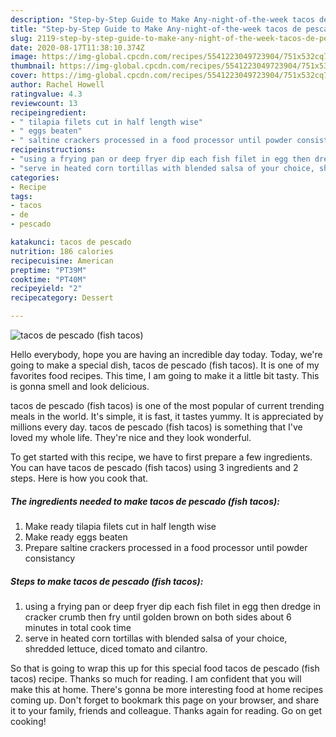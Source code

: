 ```yaml
---
description: "Step-by-Step Guide to Make Any-night-of-the-week tacos de pescado (fish tacos)"
title: "Step-by-Step Guide to Make Any-night-of-the-week tacos de pescado (fish tacos)"
slug: 2119-step-by-step-guide-to-make-any-night-of-the-week-tacos-de-pescado-fish-tacos
date: 2020-08-17T11:38:10.374Z
image: https://img-global.cpcdn.com/recipes/5541223049723904/751x532cq70/tacos-de-pescado-fish-tacos-recipe-main-photo.jpg
thumbnail: https://img-global.cpcdn.com/recipes/5541223049723904/751x532cq70/tacos-de-pescado-fish-tacos-recipe-main-photo.jpg
cover: https://img-global.cpcdn.com/recipes/5541223049723904/751x532cq70/tacos-de-pescado-fish-tacos-recipe-main-photo.jpg
author: Rachel Howell
ratingvalue: 4.3
reviewcount: 13
recipeingredient:
- " tilapia filets cut in half length wise"
- " eggs beaten"
- " saltine crackers processed in a food processor until powder consistancy"
recipeinstructions:
- "using a frying pan or deep fryer dip each fish filet in egg then dredge in cracker crumb then fry until golden brown on both sides about 6 minutes in total cook time"
- "serve in heated corn tortillas with blended salsa of your choice, shredded lettuce, diced tomato and cilantro."
categories:
- Recipe
tags:
- tacos
- de
- pescado

katakunci: tacos de pescado 
nutrition: 186 calories
recipecuisine: American
preptime: "PT39M"
cooktime: "PT40M"
recipeyield: "2"
recipecategory: Dessert

---
```



![tacos de pescado (fish tacos)](https://img-global.cpcdn.com/recipes/5541223049723904/751x532cq70/tacos-de-pescado-fish-tacos-recipe-main-photo.jpg)

Hello everybody, hope you are having an incredible day today. Today, we're going to make a special dish, tacos de pescado (fish tacos). It is one of my favorites food recipes. This time, I am going to make it a little bit tasty. This is gonna smell and look delicious.

tacos de pescado (fish tacos) is one of the most popular of current trending meals in the world. It's simple, it is fast, it tastes yummy. It is appreciated by millions every day. tacos de pescado (fish tacos) is something that I've loved my whole life. They're nice and they look wonderful.




To get started with this recipe, we have to first prepare a few ingredients. You can have tacos de pescado (fish tacos) using 3 ingredients and 2 steps. Here is how you cook that.

<!--inarticleads1-->

##### The ingredients needed to make tacos de pescado (fish tacos):

1. Make ready  tilapia filets cut in half length wise
1. Make ready  eggs beaten
1. Prepare  saltine crackers processed in a food processor until powder consistancy




<!--inarticleads2-->

##### Steps to make tacos de pescado (fish tacos):

1. using a frying pan or deep fryer dip each fish filet in egg then dredge in cracker crumb then fry until golden brown on both sides about 6 minutes in total cook time
1. serve in heated corn tortillas with blended salsa of your choice, shredded lettuce, diced tomato and cilantro.




So that is going to wrap this up for this special food tacos de pescado (fish tacos) recipe. Thanks so much for reading. I am confident that you will make this at home. There's gonna be more interesting food at home recipes coming up. Don't forget to bookmark this page on your browser, and share it to your family, friends and colleague. Thanks again for reading. Go on get cooking!
